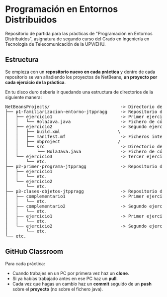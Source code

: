 # Programación en Entornos Distribuidos
Repositorio de partida para las prácticas de "Programación en Entornos Distribuidos", asignatura de segundo curso del Grado en Ingeniería en Tecnología de Telecomunicación de la UPV/EHU.


## Estructura
Se empieza con un **repositorio nuevo en cada práctica** y dentro de cada repositorio se van añadiendo los proyectos de NetBeans, **un proyecto por cada ejercicio de la práctica**.

En tu disco duro debería ir quedando una estructura de directorios de la siguiente manera:

<pre>
NetBeansProjects/                           -> Directorio de NetBeans
├── p1-familiarizacion-entorno-jtppragg     -> Repositorio de la primera práctica
│   ├── ejercicio1                          -> Primer ejercicio (sin NetBeans)
│   │   └── HolaJava.java                   -> Fichero de código java
│   ├── ejercicio2                          -> Segundo ejercicio (con NetBeans)
│   │   ├── build.xml                      \
│   │   ├── manifest.mf                     -> Ficheros internos de NetBeans
│   │   ├── nbproject                      /
│   │   └── src                             -> Directorio de código fuente
│   │       └── HolaJava.java               -> Fichero de código java
│   └── ejercicio3                          -> Tercer ejercicio
│       └── etc.
├── p2-primer-programa-jtppragg             -> Repositorio de la segunda práctica
│   ├── ejercicio1
│   │   └── etc.
│   └── ejercicio2
│       └── etc.
├── p3-clases-objetos-jtppragg              -> Repositorio de la tercera práctica
│   ├── complementario1                     -> Primer ejercicio complementario
│   │   └── etc.
│   ├── complementario2                     -> Segundo ejercicio complementario
│   │   └── etc.
│   ├── ejercicio1                          -> Primer ejercicio
│   │   └── etc.
│   └── ejercicio2                          -> Segundo ejercicio
│       └── etc.
└── etc.
</pre>

## GitHub Classroom
Para cada práctica:

* Cuando trabajes en un PC por primera vez haz un **clone**.
* Si ya habías trabajado antes en ese PC haz un **pull**.
* Cada vez que hagas un cambio haz un **commit** seguido de un **push** sobre el **proyecto** (no sobre el fichero java).
